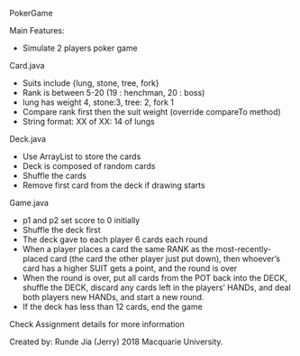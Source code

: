 PokerGame

Main Features:
- Simulate 2 players poker game


Card.java
- Suits include {lung, stone, tree, fork}
- Rank is between 5-20 (19 : henchman, 20 : boss)
- lung has weight 4, stone:3, tree: 2, fork 1
- Compare rank first then the suit weight (override compareTo method)
- String format: XX of XX: 14 of lungs

Deck.java
- Use ArrayList to store the cards
- Deck is composed of random cards
- Shuffle the cards
- Remove first card from the deck if drawing starts

Game.java
- p1 and p2 set score to 0 initially
- Shuffle the deck first
- The deck gave to each player 6 cards each round
- When a player places a card the same RANK as the most-recently-placed card (the card the
  other player just put down), then whoever’s card has a higher SUIT gets a point, and the round
  is over
- When the round is over, put all cards from the POT back into the DECK, shuffle the DECK,
  discard any cards left in the players’ HANDs, and deal both players new HANDs, and start a
  new round.
- If the deck has less than 12 cards, end the game


Check Assignment details for more information

Created by: Runde Jia (Jerry) 2018 Macquarie University.
